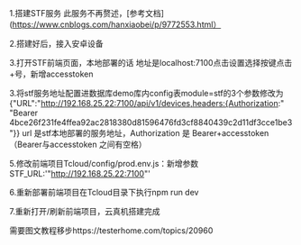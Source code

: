 1.搭建STF服务 此服务不再赘述，[参考文档](https://www.cnblogs.com/hanxiaobei/p/9772553.html）

2.搭建好后，接入安卓设备

3.打开STF前端页面，本地部署的话 地址是localhost:7100点击设置选择按键点击+号，新增accesstoken

3.将stf服务地址配置进数据库demo库内config表module=stf的3个参数修改为{"URL":"http://192.168.25.22:7100/api/v1/devices,headers:{Authorization:" "Bearer 4bce26f231fe4ffea92ac2818380d81596476fd3cf8840439c2d11df3cce1be3"}}
url 是stf本地部署的服务地址，Authorization 是 Bearer+accesstoken（Bearer与accesstoken 之间有空格）

5.修改前端项目Tcloud/config/prod.env.js：新增参数STF_URL:'"http://192.168.25.22:7100"'

6.重新部署前端项目在Tcloud目录下执行npm run dev

7.重新打开/刷新前端项目，云真机搭建完成


需要图文教程移步https://testerhome.com/topics/20960
